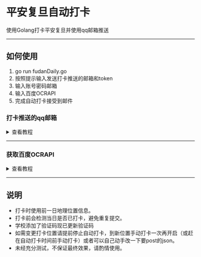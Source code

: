 # 平安复旦自动打卡

使用Golang打卡平安复旦并使用qq邮箱推送

---

## 如何使用
1. go run fudanDaily.go 
2. 按照提示输入发送打卡推送的邮箱和token
3. 输入账号密码邮箱
4. 输入百度OCRAPI
5. 完成自动打卡接受到邮件


### 打卡推送的qq邮箱
<details>
<summary>查看教程</summary>
打开qq邮箱</br>
https://mail.qq.com/ </br>
qq邮箱中选择邮箱设置->账户
![avatar](img/qqMail1.png)</br>
下翻到如下</br>
![avatar](img/qqMail2.png)</br>
开启pop3/SMTP</br>
再点击下方生成授权码</br>
授权码即为打卡推送的邮箱和token</br>
</details>

---
### 获取百度OCRAPI
<details>
<summary>查看教程</summary>
https://cloud.baidu.com/product/ocr </br>
打开上述网址登陆后再打开</br>
https://console.bce.baidu.com/ai/#/ai/ocr/overview/index
![avatar](img/baiduAPI1.jpg)</br>
点击免费领取资源 </br>
然后选择通用文字识别（高精度版）-------ps.个人认证后，一个月1000次完全够用的

然后点击创建应用随便填一填</br>
完成后如下图API Key和Secret Key就是我们需要的百度的接口密钥
![avatar](img/baiduAPI2.png)
</details>

---
## 说明
- 打卡时使用前一日地理位置信息。
- 打卡前会检测当日是否已打卡，避免重复提交。
- 学校添加了验证码现已更新验证码
- 如需变更打卡位置请提前停止自动打卡，到新位置手动打卡一次再开启（或赶在自动打卡时间前手动打卡）或者可以自己动手改一下要post的json。
- 未经充分测试，不保证最终效果，请酌情使用。
